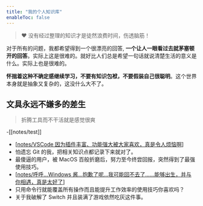 ```yaml
---
title: "我的个人知识库"
enableToc: false
---
```


> ❤️ 没有经过整理的知识才是徒然浪费时间，伤透脑筋！

对于所有的问题，我都希望得到一个很漂亮的回答, **一个让人一眼看过去就茅塞顿开的回答**。实际上这是很难的。就好比人们总是希望一句话就说清楚生活的意义是什么。实际上也是很难的。

**怀揣着这种不确定感继续学习，不要有知识包袱，不要假装自己很聪明**。这个世界本身就是抽象又复杂的，这没什么大不了。

## 文具永远不嫌多的差生

> 折腾工具而不干活就是感觉很爽

-[[notes/test]]
- [[notes/VSCode 因为插件丰富、功能强大被大家喜欢，真是令人烦恼啊]]
- 怕遗忘 Git 的我，把相关知识点都记录下来就对了。
- 最傻逼的用户，被 MacOS 百般折磨后，努力至今终尝回报，突然得到了最强使用技巧。
- [[notes/呼呼…Windows 酱…抱歉了呢…我可能回不去了……能够出生，并与你相遇，真是太好了]]
- 只用命令行就能覆盖所有操作而且能提升工作效率的使用技巧你喜欢吗？
- 关于我破解了 Switch 并且装满了游戏依然吃灰这件事。

[//begin]: # "Autogenerated link references for markdown compatibility"
[test]: notes/test.md "Test"
[notes/VSCode 因为插件丰富、功能强大被大家喜欢，真是令人烦恼啊]: <notes/VSCode 因为插件丰富、功能强大被大家喜欢，真是令人烦恼啊.md> "VSCode 因为插件丰富、功能强大被大家喜欢，真是令人烦恼啊"
[notes/呼呼…Windows 酱…抱歉了呢…我可能回不去了……能够出生，并与你相遇，真是太好了]: <notes/呼呼…Windows 酱…抱歉了呢…我可能回不去了……能够出生，并与你相遇，真是太好了.md> "呼呼...Windows 酱...抱歉了呢...我可能回不去了......能够出生，并与你相遇，真是太好了"
[//end]: # "Autogenerated link references"
